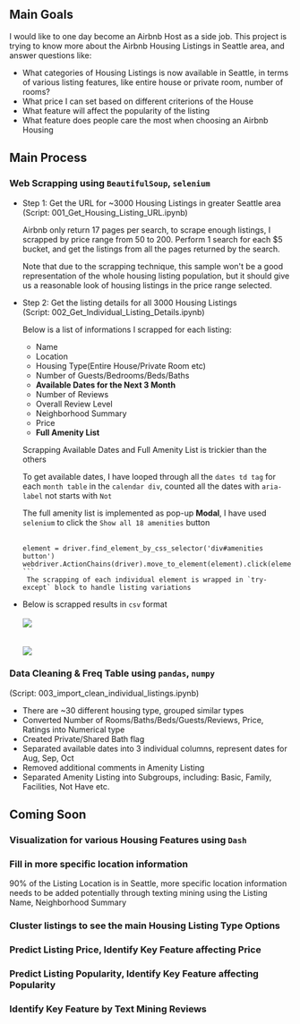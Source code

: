 ## Main Goals

I would like to one day become an Airbnb Host as a side job. This project is trying to know more about the Airbnb Housing Listings in Seattle area, and answer questions like:

- What categories of Housing Listings is now available in Seattle, in terms of various listing features, like entire house or private room, number of rooms?
- What price I can set based on different criterions of the House
- What feature will affect the popularity of the listing
- What feature does people care the most when choosing an Airbnb Housing

## Main Process
### Web Scrapping using `BeautifulSoup`, `selenium`
- Step 1: Get the URL for ~3000 Housing Listings in greater Seattle area<br/>
  (Script: 001_Get_Housing_Listing_URL.ipynb)

  Airbnb only return 17 pages per search, to scrape enough listings, I scrapped by price range from 50 to 200. Perform 1 search for each $5 bucket, and get the listings from all the pages returned by the search.

  Note that due to the scrapping technique, this sample won't be a good representation of the whole housing listing population, but it should give us a reasonable look of housing listings in the price range selected.

- Step 2: Get the listing details for all 3000 Housing Listings<br/>
  (Script: 002_Get_Individual_Listing_Details.ipynb)

  Below is a list of informations I scrapped for each listing:
  - Name
  - Location
  - Housing Type(Entire House/Private Room etc)
  - Number of Guests/Bedrooms/Beds/Baths
  - **Available Dates for the Next 3 Month**
  - Number of Reviews
  - Overall Review Level
  - Neighborhood Summary
  - Price
  - **Full Amenity List**

  Scrapping Available Dates and Full Amenity List is trickier than the others

  To get available dates, I have looped through all the `dates td tag` for each `month table` in the `calendar div`, counted all the dates with `aria-label` not starts with `Not`

  The full amenity list is implemented as pop-up **Modal**, I have used `selenium` to click the `Show all 18 amenities` button<br/>
  <br/>

  ```
  element = driver.find_element_by_css_selector('div#amenities button')
  webdriver.ActionChains(driver).move_to_element(element).click(element).perform() ```
   The scrapping of each individual element is wrapped in `try-except` block to handle listing variations

- Below is scrapped results in `csv` format<br/>
<br/><img src="./img/scrapped_raw_data1.png"><br/><br/>
<br/><img src="./img/scrapped_raw_data2.png"><br/>

### Data Cleaning & Freq Table using `pandas`, `numpy`<br/>
(Script: 003_import_clean_individual_listings.ipynb)

- There are ~30 different housing type, grouped similar types
- Converted Number of Rooms/Baths/Beds/Guests/Reviews, Price, Ratings into Numerical type
- Created Private/Shared Bath flag
- Separated available dates into 3 individual columns, represent dates for Aug, Sep, Oct
- Removed additional comments in Amenity Listing
- Separated Amenity Listing into Subgroups, including: Basic, Family, Facilities, Not Have etc.

## Coming Soon
### Visualization for various Housing Features using `Dash`

### Fill in more specific location information
90% of the Listing Location is in Seattle, more specific location information needs to be added potentially through texting mining using the Listing Name, Neighborhood Summary

### Cluster listings to see the main Housing Listing Type Options

### Predict Listing Price, Identify Key Feature affecting Price

### Predict Listing Popularity, Identify Key Feature affecting Popularity

### Identify Key Feature by Text Mining Reviews
